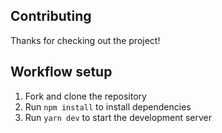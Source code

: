 ## Contributing

Thanks for checking out the project!

## Workflow setup

1. Fork and clone the repository 
2. Run `npm install` to install dependencies
3. Run `yarn dev` to start the development server
